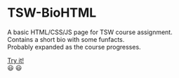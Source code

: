 # TSW-BioHTML
A basic HTML/CSS/JS page for TSW course assignment.<br>
Contains a short bio with some funfacts.<br>
Probably expanded as the course progresses.<br>

[Try it!](https://imcirot.github.io/TSW-BioHTML/index.html)<br>
😃 😃
